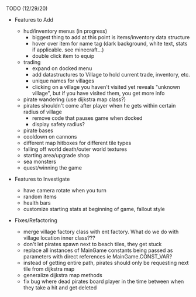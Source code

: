 TODO (12/29/20)
- Features to Add
    - hud/inventory menus (in progress)
        - biggest thing to add at this point is items/inventory data structure
        - hover over item for name tag (dark background, white text, stats if applicable. see minecraft...)
        - double click item to equip
    - trading 
        - expand on docked menu
        - add datastructures to Village to hold current trade, inventory, etc.
        - unique names for villages
        - clicking on a village you haven't visited yet reveals "unknown village", but if you have visited them, you get more info
    - pirate wandering (use dijkstra map class?)
    - pirates shouldn't come after player when he gets within certain radius of village
        - remove code that pauses game when docked
        - display safety radius?
    - pirate bases
    - cooldown on cannons
    - different map hitboxes for different tile types
    - falling off world death/outer world textures
    - starting area/upgrade shop
    - sea monsters
    - quest/winning the game
    
- Features to Investigate
    - have camera rotate when you turn
    - random items
    - health bars
    - customize starting stats at beginning of game, fallout style

- Fixes/Refactoring
    - merge village factory class with ent factory. What do we do with village location inner class???
    - don't let pirates spawn next to beach tiles, they get stuck
    - replace all instances of MainGame constants being passed as parameters with direct references ie MainGame.CONST_VAR?
    - instead of getting entire path, pirates should only be requesting next tile from dijkstra map
    - generalize dijkstra map methods
    - fix bug where dead pirates board player in the time between when they take a hit and get deleted
